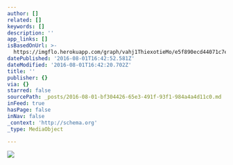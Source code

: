 ```yaml
---
author: []
related: []
keywords: []
description: ''
app_links: []
isBasedOnUrl: >-
  https://imgflo.herokuapp.com/graph/vahj1ThiexotieMo/e5f890ecd44071c7e514ef02b3dd790c/noop.jpg?input=http%3A%2F%2Fwww.blanka.co.uk%2Fi%2Fproducts%2F815.jpg
datePublished: '2016-08-01T16:42:52.581Z'
dateModified: '2016-08-01T16:42:20.702Z'
title: ''
publisher: {}
via: {}
starred: false
sourcePath: _posts/2016-08-01-bf304426-65e3-491f-93f1-984a4a4d11c0.md
inFeed: true
hasPage: false
inNav: false
_context: 'http://schema.org'
_type: MediaObject

---
```

<article style=""><img src="https://s3-us-west-2.amazonaws.com/the-grid-img/p/0fa8c4a72975d0969b09f82d83a413b4782a80db.jpg" /></article>